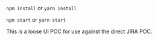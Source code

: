 `npm install` or `yarn install`

`npm start` or `yarn start`

This is a loose UI POC for use against the direct JIRA POC.
